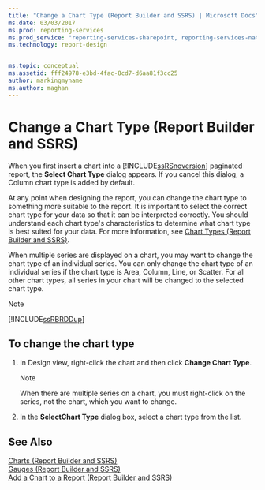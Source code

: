 ```yaml
---
title: "Change a Chart Type (Report Builder and SSRS) | Microsoft Docs"
ms.date: 03/03/2017
ms.prod: reporting-services
ms.prod_service: "reporting-services-sharepoint, reporting-services-native"
ms.technology: report-design


ms.topic: conceptual
ms.assetid: fff24978-e3bd-4fac-8cd7-d6aa81f3cc25
author: markingmyname
ms.author: maghan
---
```

# Change a Chart Type (Report Builder and SSRS)
When you first insert a chart into a [!INCLUDE[ssRSnoversion](../../includes/ssrsnoversion-md.md)] paginated report, the **Select Chart Type** dialog appears. If you cancel this dialog, a Column chart type is added by default.  
  
 At any point when designing the report, you can change the chart type to something more suitable to the report. It is important to select the correct chart type for your data so that it can be interpreted correctly. You should understand each chart type's characteristics to determine what chart type is best suited for your data. For more information, see [Chart Types &#40;Report Builder and SSRS&#41;](../../reporting-services/report-design/chart-types-report-builder-and-ssrs.md).  
  
 When multiple series are displayed on a chart, you may want to change the chart type of an individual series. You can only change the chart type of an individual series if the chart type is Area, Column, Line, or Scatter. For all other chart types, all series in your chart will be changed to the selected chart type.  
  
> [!NOTE]  
>  [!INCLUDE[ssRBRDDup](../../includes/ssrbrddup-md.md)]  
  
## To change the chart type  
  
1.  In Design view, right-click the chart and then click **Change Chart Type**.  
  
    > [!NOTE]  
    >  When there are multiple series on a chart, you must right-click on the series, not the chart, which you want to change.  
  
2.  In the **SelectChart Type** dialog box, select a chart type from the list.  
  
## See Also  
 [Charts &#40;Report Builder and SSRS&#41;](../../reporting-services/report-design/charts-report-builder-and-ssrs.md)   
 [Gauges &#40;Report Builder and SSRS&#41;](../../reporting-services/report-design/gauges-report-builder-and-ssrs.md)   
 [Add a Chart to a Report &#40;Report Builder and SSRS&#41;](../../reporting-services/report-design/add-a-chart-to-a-report-report-builder-and-ssrs.md)  
  
  
